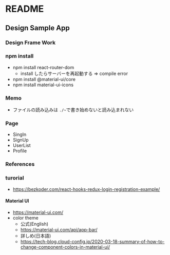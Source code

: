 # README
## Design Sample App
### Design Frame Work
### npm install
- npm install react-router-dom
  - install したらサーバーを再起動する => compile error
- npm install @material-ui/core
- npm install material-ui-icons

### Memo
- ファイルの読み込みは `./~`で書き始めないと読み込まれない

### Page
- SingIn
- SignUp
- UserList
- Profile

### References
### turorial
- https://bezkoder.com/react-hooks-redux-login-registration-example/
#### Material UI
- https://material-ui.com/
- color theme
  - 公式(English)
  - https://material-ui.com/api/app-bar/
  - 詳しめ(日本語)
  - https://tech-blog.cloud-config.jp/2020-03-18-summary-of-how-to-change-component-colors-in-material-ui/
